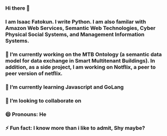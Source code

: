 ### Hi there 👋

### I am Isaac Fatokun. I write Python. I am also familar with Amazon Web Services, Semantic Web Technologies, Cyber Physical Social Systems, and Management Information Systems. 

### 🔭 I’m currently working on the MTB Ontology (a semantic data model for data exchange in Smart Multitenant Buildings). In addition, as a side project, I am working on Notflix, a peer to peer version of netflix.

### 🌱 I’m currently learning  Javascript and GoLang

### 👯 I’m looking to collaborate on

### 😄 Pronouns: He

### ⚡ Fun fact: I know more than i like to admit, Shy maybe? 

<!--
**Isafatokun/Isafatokun** is a ✨ _special_ ✨ repository because its `README.md` (this file) appears on your GitHub profile.

Here are some ideas to get you started:

- 🔭 I’m currently working on ...
- 🌱 I’m currently learning ...
- 👯 I’m looking to collaborate on ...
- 🤔 I’m looking for help with ...
- 💬 Ask me about ...
- 📫 How to reach me: ...
- 😄 Pronouns: ...
- ⚡ Fun fact: ...
-->

